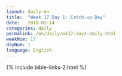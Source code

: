 ```yaml
---
layout: daily-en
title:  "Week 17 Day 1: Catch-up Day"
date:   2018-05-14
categories: daily
permalink: /en/daily/wk17-day1-daily.html
weekNum: 17
dayNum: 1
language: English
---
```


{% include bible-links-2.html %}
